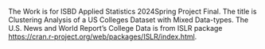 The Work is for ISBD Applied Statistics 2024Spring Project Final.
The title is Clustering Analysis of a US Colleges Dataset with Mixed Data-types.
The U.S. News and World Report’s College Data is from ISLR package https://cran.r-project.org/web/packages/ISLR/index.html.

